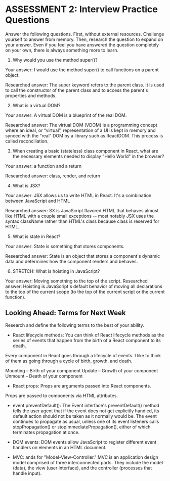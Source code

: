 # ASSESSMENT 2: Interview Practice Questions

Answer the following questions. First, without external resources. Challenge yourself to answer from memory. Then, research the question to expand on your answer. Even if you feel you have answered the question completely on your own, there is always something more to learn.

1. Why would you use the method super()?

  Your answer: I would use the method super() to call functions on a parent object. 

  Researched answer: The super keyword refers to the parent class. It is used to call the constructor of the parent class and to access the parent's properties and methods.


2. What is a virtual DOM?

  Your answer: A virtual DOM is a blueprint of the real DOM.

  Researched answer:  The virtual DOM (VDOM) is a programming concept where an ideal, or “virtual”, representation of a UI is kept in memory and synced with the “real” DOM by a library such as ReactDOM. This process is called reconciliation.



3. When creating a basic (stateless) class component in React, what are the necessary elements needed to display "Hello World" in the browser?

  Your answer: a function and a return

  Researched answer: class, render, and return
 


4. What is JSX?

  Your answer: JSX allows us to write HTML in React. It's a combination between JavaScript and HTML

  Researched answer: SX is JavaScript flavored HTML that behaves almost like HTML with a couple small exceptions -- most notably JSX uses the syntax className rather than HTML's class because class is reserved for HTML.



5. What is state in React?

  Your answer: State is something that stores components.

  Researched answer: State is an object that stores a component's dynamic data and determines how the component renders and behaves.



6. STRETCH: What is hoisting in JavaScript?

  Your answer: Moving something to the top of the script. 
  Researched answer:
Hoisting is JavaScript's default behavior of moving all declarations to the top of the current scope (to the top of the current script or the current function).





## Looking Ahead: Terms for Next Week

Research and define the following terms to the best of your ability.

- React lifecycle methods:
You can think of React lifecycle methods as the series of events that happen from the birth of a React component to its death.

Every component in React goes through a lifecycle of events. I like to think of them as going through a cycle of birth, growth, and death.

Mounting – Birth of your component
Update – Growth of your component
Unmount – Death of your component

- React props: Props are arguments passed into React components.

Props are passed to components via HTML attributes.

- event.preventDefault(): The Event interface's preventDefault() method tells the user agent that if the event does not get explicitly handled, its default action should not be taken as it normally would be. The event continues to propagate as usual, unless one of its event listeners calls stopPropagation() or stopImmediatePropagation(), either of which terminates propagation at once.

- DOM events: DOM events allow JavaScript to register different event handlers on elements in an HTML document.
- MVC: ands for "Model-View-Controller." MVC is an application design model comprised of three interconnected parts. They include the model (data), the view (user interface), and the controller (processes that handle input).


